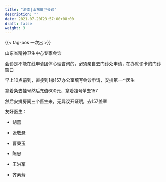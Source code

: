 ```yaml
---
title: "济南|山东精卫会诊"
description: ""
date: 2021-07-20T23:57:00+08:00
draft: false
weight: 3
---
```


{{< tag-pos 一次出 >}}

山东省精神卫生中心专家会诊

会诊是不能在线申请团体心理咨询的，必须亲自去门诊处申请，在办就诊卡的门诊窗口

早上10点前到，直接到1楼157办公室填写会诊申请，安排第一个医生

拿着条去挂号然后充值600元，拿着挂号单去157

然后安排房间三个医生来，无异议开证明，去157盖章

友好医生：

- 胡蕾

- 张敬悬

- 曹秉玉

- 陈忠

- 王洪军

- 齐素芳